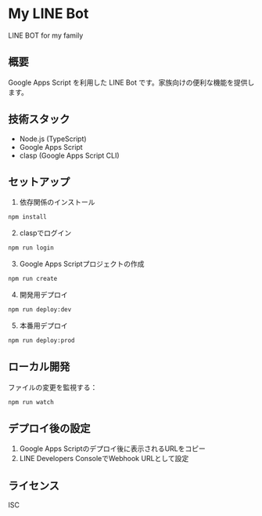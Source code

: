 # My LINE Bot

LINE BOT for my family

## 概要

Google Apps Script を利用した LINE Bot です。家族向けの便利な機能を提供します。

## 技術スタック

- Node.js (TypeScript)
- Google Apps Script
- clasp (Google Apps Script CLI)

## セットアップ

1. 依存関係のインストール

```bash
npm install
```

2. claspでログイン

```bash
npm run login
```

3. Google Apps Scriptプロジェクトの作成

```bash
npm run create
```

4. 開発用デプロイ

```bash
npm run deploy:dev
```

5. 本番用デプロイ

```bash
npm run deploy:prod
```

## ローカル開発

ファイルの変更を監視する：

```bash
npm run watch
```

## デプロイ後の設定

1. Google Apps Scriptのデプロイ後に表示されるURLをコピー
2. LINE Developers ConsoleでWebhook URLとして設定

## ライセンス

ISC

